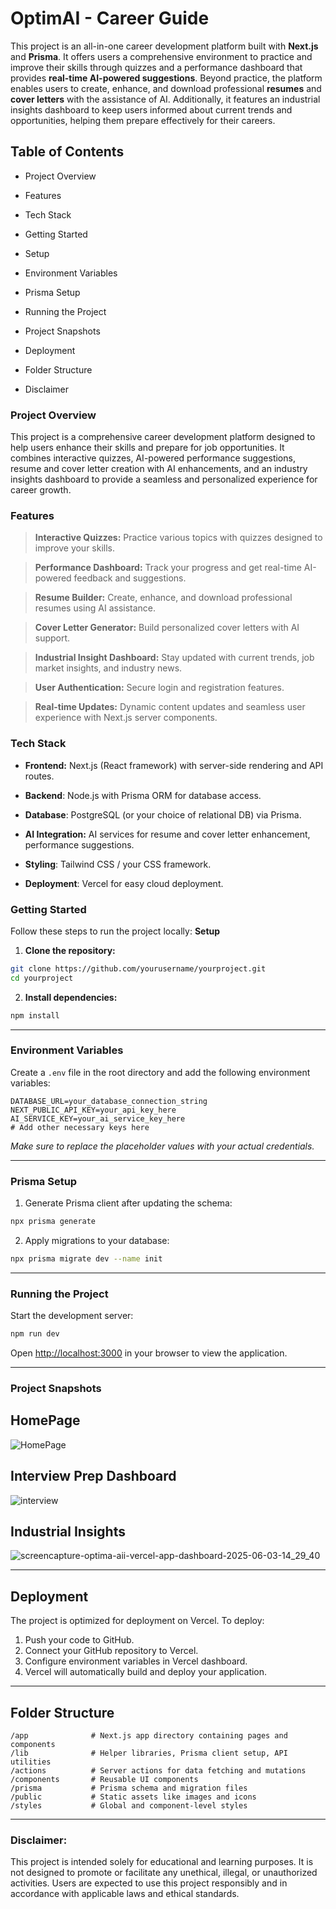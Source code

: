 # OptimAI - Career Guide
This project is an all-in-one career development platform built with **Next.js** and **Prisma**. It offers users a comprehensive environment to practice and improve their skills through quizzes and a performance dashboard that provides **real-time AI-powered suggestions**. Beyond practice, the platform enables users to create, enhance, and download professional **resumes** and **cover letters** with the assistance of AI. Additionally, it features an industrial insights dashboard to keep users informed about current trends and opportunities, helping them prepare effectively for their careers.  

## Table of Contents

- Project Overview

- Features

- Tech Stack

- Getting Started

- Setup

- Environment Variables

- Prisma Setup

- Running the Project

- Project Snapshots
  
- Deployment

- Folder Structure

- Disclaimer

### Project Overview
This project is a comprehensive career development platform designed to help users enhance their skills and prepare for job opportunities. It combines interactive quizzes, AI-powered performance suggestions, resume and cover letter creation with AI enhancements, and an industry insights dashboard to provide a seamless and personalized experience for career growth.

### Features

> **Interactive Quizzes:** Practice various topics with quizzes designed to improve your skills.

> **Performance Dashboard:** Track your progress and get real-time AI-powered feedback and suggestions.

> **Resume Builder:** Create, enhance, and download professional resumes using AI assistance.

> **Cover Letter Generator:** Build personalized cover letters with AI support.

> **Industrial Insight Dashboard:** Stay updated with current trends, job market insights, and industry news.

> **User Authentication:** Secure login and registration features.

> **Real-time Updates:** Dynamic content updates and seamless user experience with Next.js server components.

### Tech Stack
- **Frontend:** Next.js (React framework) with server-side rendering and API routes.

- **Backend**: Node.js with Prisma ORM for database access.

- **Database**: PostgreSQL (or your choice of relational DB) via Prisma.

- **AI Integration:** AI services for resume and cover letter enhancement, performance suggestions.

- **Styling**: Tailwind CSS / your CSS framework.

- **Deployment**: Vercel for easy cloud deployment.

### Getting Started
  Follow these steps to run the project locally:
  **Setup**
1. **Clone the repository:**
```bash
git clone https://github.com/yourusername/yourproject.git
cd yourproject
```
2. **Install dependencies:**

```bash
npm install
```
 ---
 ### Environment Variables

Create a `.env` file in the root directory and add the following environment variables:

```env
DATABASE_URL=your_database_connection_string
NEXT_PUBLIC_API_KEY=your_api_key_here
AI_SERVICE_KEY=your_ai_service_key_here
# Add other necessary keys here
```

*Make sure to replace the placeholder values with your actual credentials.*

---
### Prisma Setup

1. Generate Prisma client after updating the schema:

```bash
npx prisma generate
```

2. Apply migrations to your database:

```bash
npx prisma migrate dev --name init
```

---
### Running the Project

Start the development server:

```bash
npm run dev
```

Open [http://localhost:3000](http://localhost:3000) in your browser to view the application.

---
### Project Snapshots
## HomePage
![HomePage](https://github.com/user-attachments/assets/96ccc092-0be8-40bf-be35-d0e4b5413872)


## Interview Prep Dashboard
![interview](https://github.com/user-attachments/assets/02db7c85-a79b-4794-818d-4034cc868c64)


## Industrial Insights
![screencapture-optima-aii-vercel-app-dashboard-2025-06-03-14_29_40](https://github.com/user-attachments/assets/684f0ab3-2f51-491a-b7c3-55e0d540f7a6)

---
## Deployment

The project is optimized for deployment on Vercel. To deploy:

1. Push your code to GitHub.
2. Connect your GitHub repository to Vercel.
3. Configure environment variables in Vercel dashboard.
4. Vercel will automatically build and deploy your application.

---
## Folder Structure

```
/app              # Next.js app directory containing pages and components
/lib              # Helper libraries, Prisma client setup, API utilities
/actions          # Server actions for data fetching and mutations
/components       # Reusable UI components
/prisma           # Prisma schema and migration files
/public           # Static assets like images and icons
/styles           # Global and component-level styles
```

---
### Disclaimer:
This project is intended solely for educational and learning purposes. It is not designed to promote or facilitate any unethical, illegal, or unauthorized activities. Users are expected to use this project responsibly and in accordance with applicable laws and ethical standards.
